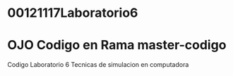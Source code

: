 # 00121117Laboratorio6
# OJO Codigo en Rama master-codigo

Codigo Laboratorio 6 Tecnicas de simulacion en computadora

